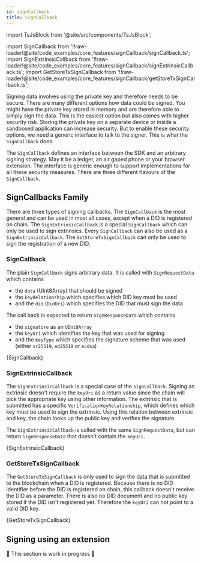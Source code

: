 ```yaml
---
id: signCallback
title: SignCallback
---
```


import TsJsBlock from '@site/src/components/TsJsBlock';

import SignCallback from '!!raw-loader!@site/code_examples/core_features/signCallback/signCallback.ts';
import SignExtrinsicCallback from '!!raw-loader!@site/code_examples/core_features/signCallback/signExtrinsicCallback.ts';
import GetStoreTxSignCallback from '!!raw-loader!@site/code_examples/core_features/signCallback/getStoreTxSignCallback.ts';

Signing data involves using the private key and therefore needs to be secure.
There are many different options how data could be signed.
You might have the private key stored in memory and are therefore able to simply sign the data.
This is the easiest option but also comes with higher security risk.
Storing the private key on a separate device or inside a sandboxed application can increase security.
But to enable these security options, we need a generic interface to talk to the signer.
This is what the `SignCallback` does.

The `SignCallback` defines an interface between the SDK and an arbitrary signing strategy.
May it be a ledger, an air gaped phone or your browser extension.
The interface is generic enough to support implementations for all these security measures.
There are three different flavours of the `SignCallback`.

## SignCallbacks Family

There are three types of signing callbacks.
The `SignCallback` is the most general and can be used in most all cases, except when a DID is registered on chain.
The `SignExtrinsicCallback` is a special `SignCallback` which can only be used to sign extrinsics.
Every `SignCallback` can also be used as a `SignExtrinsicCallback`.
The `GetStoreTxSignCallback` can only be used to sign the registration of a new DID.

### SignCallback

The plain `SignCallback` signs arbitrary data.
It is called with `SignRequestData` which contains

* the `data` (UInt8Array) that should be signed
* the `keyRelationship` which specifies which DID key must be used
* and the `did` (`DidUri`) which specifies the DID that must sign the data

The call back is expected to return `SignResponseData` which contains

* the `signature` as an `UInt8Array`
* the `keyUri` which identifies the key that was used for signing
* and the `keyType` which specifies the signature scheme that was used (either `sr25519`, `ed25519` or `ecdsa`)

<TsJsBlock>
    {SignCallback}
</TsJsBlock>

### SignExtrinsicCallback

The `SignExtrinsicCallback` is a special case of the `SignCallback`.
Signing an extrinsic doesn't require the `keyUri` as a return value since the chain will pick the appropriate key using other information.
The extrinsic that is submitted has a specific `VerificationKeyRelationship`, which defines which key must be used to sign the extrinsic.
Using this relation between extrinsic and key, the chain looks up the public key and verifies the signature.

The `SignExtrinsicCallback` is called with the same `SignRequestData`, but can return `SignResponseData` that doesn't contain the `keyUri`.

<TsJsBlock>
    {SignExtrinsicCallback}
</TsJsBlock>

### GetStoreTxSignCallback

The `GetStoreTxSignCallback` is only used to sign the data that is submitted to the blockchain when a DID is registered.
Because there is no DID identifier before the DID is registered on chain, this callback doesn't receive the DID as a parameter.
There is also no DID document and no public key stored if the DID isn't registered yet.
Therefore the `keyUri` can not point to a valid DID key.

<TsJsBlock>
    {GetStoreTxSignCallback}
</TsJsBlock>

## Signing using an extension

🚧 This section is work in progress 🚧
